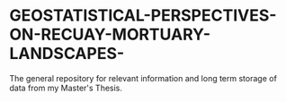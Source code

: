 # GEOSTATISTICAL-PERSPECTIVES-ON-RECUAY-MORTUARY-LANDSCAPES-
The general repository for relevant information and long term storage of data from my Master's Thesis.
